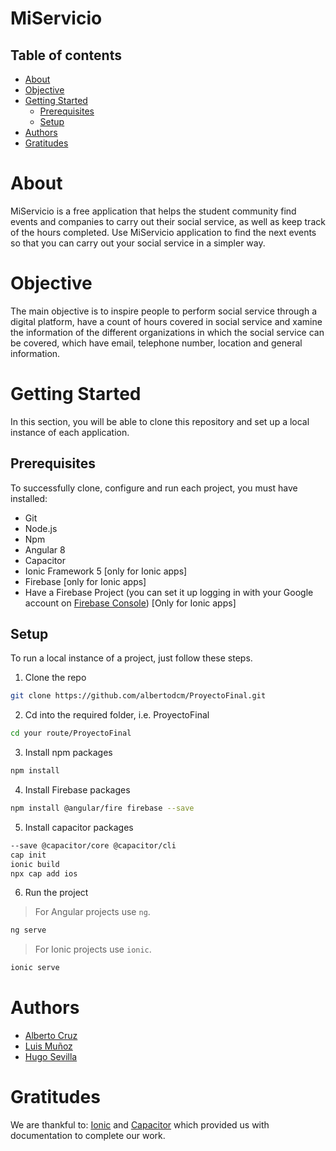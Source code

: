 # MiServicio

## Table of contents
* [About](#about)
* [Objective](#objective)
* [Getting Started](#getting-started)
    * [Prerequisites](#prerequisites)
    * [Setup](#setup)
* [Authors](#authors)
* [Gratitudes](#gratitudes)

# About
MiServicio is a free application that helps the student community find events and companies to carry out their social service, as well as keep track of the hours completed. Use MiServicio application to find the next events so that you can carry out your social service in a simpler way.

# Objective
The main objective is to inspire people to perform social service through a digital platform, have a count of hours covered in social service and xamine the information of the different organizations in which the social service can be covered, which have email, telephone number, location and general information.

# Getting Started
In this section, you will be able to clone this repository and set up a local instance of each application. 

## Prerequisites
To successfully clone, configure and run each project, you must have installed:

* Git
* Node.js
* Npm
* Angular 8
* Capacitor
* Ionic Framework 5 [only for Ionic apps]
* Firebase [only for Ionic apps]
* Have a Firebase Project (you can set it up logging in with your Google account on [Firebase Console](https://console.firebase.google.com)) [Only for Ionic apps]

## Setup
To run a local instance of a project, just follow these steps.

1. Clone the repo

```bash
git clone https://github.com/albertodcm/ProyectoFinal.git
```

2. Cd into the required folder, i.e. ProyectoFinal
```bash
cd your route/ProyectoFinal
```

3. Install npm packages
```bash
npm install
```

4.  Install Firebase packages
```bash
npm install @angular/fire firebase --save
```

5.  Install capacitor packages
```bash
--save @capacitor/core @capacitor/cli
cap init
ionic build
npx cap add ios
```

6. Run the project
> For Angular projects use `ng`.
```bash
ng serve 
```

> For Ionic projects use `ionic`.
```bash
ionic serve
```

# Authors
* [Alberto Cruz](https://github.com/albertodcm)
* [Luis Muñoz](https://github.com/ludamuac)
* [Hugo Sevilla](https://github.com/HugoElcabezas)

# Gratitudes
We are thankful to: [Ionic](https://ionicframework.com/docs) and [Capacitor](https://capacitor.ionicframework.com/docs/) which provided us with documentation to complete our work.
